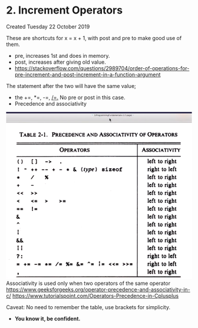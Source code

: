 # 2. Increment Operators
Created Tuesday 22 October 2019

These are shortcuts for x = x + 1, with post and pre to make good use of them.

* pre, increases 1st and does in memory.
* post, increases after giving old value.
* <https://stackoverflow.com/questions/2989704/order-of-operations-for-pre-increment-and-post-increment-in-a-function-argument>

The statement after the two will have the same value; 

* the +=, *=, -=, [/=.](file:///Users/muhammadsanjar/Dropbox/Work_Section/career_dir/dsa_Prog/dsap_toolbox/langs/cpp_dir/codingNinjas/Intro_to_cpp/%3D.) No pre or post in this case.
* Precedence and associativity

![](./2._Increment_Operators/precedence001.png)
Associativity is used only when two operators of the same operator
<https://www.geeksforgeeks.org/operator-precedence-and-associativity-in-c/>
<https://www.tutorialspoint.com/Operators-Precedence-in-Cplusplus>

Caveat: No need to remember the table, use brackets for simplicity.

* **You know it, be confident.**


